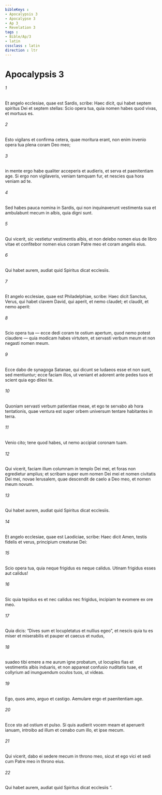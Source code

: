```yaml
---
bibleKeys : 
- Apocalypsis 3
- Apocalypse 3
- Ap 3
- Revelation 3
tags : 
- Bible/Ap/3
- latin
cssclass : latin
direction : ltr
---
```


# Apocalypsis 3

###### 1
Et angelo ecclesiae, quae est Sardis, scribe: Haec dicit, qui habet septem spiritus Dei et septem stellas: Scio opera tua, quia nomen habes quod vivas, et mortuus es. 
###### 2
Esto vigilans et confirma cetera, quae moritura erant, non enim invenio opera tua plena coram Deo meo; 
###### 3
in mente ergo habe qualiter acceperis et audieris, et serva et paenitentiam age. Si ergo non vigilaveris, veniam tamquam fur, et nescies qua hora veniam ad te. 
###### 4
Sed habes pauca nomina in Sardis, qui non inquinaverunt vestimenta sua et ambulabunt mecum in albis, quia digni sunt. 
###### 5
Qui vicerit, sic vestietur vestimentis albis, et non delebo nomen eius de libro vitae et confitebor nomen eius coram Patre meo et coram angelis eius.
###### 6
Qui habet aurem, audiat quid Spiritus dicat ecclesiis.
###### 7
Et angelo ecclesiae, quae est Philadelphiae, scribe: Haec dicit Sanctus, Verus, qui habet clavem David, qui aperit, et nemo claudet; et claudit, et nemo aperit: 
###### 8
Scio opera tua — ecce dedi coram te ostium apertum, quod nemo potest claudere — quia modicam habes virtutem, et servasti verbum meum et non negasti nomen meum. 
###### 9
Ecce dabo de synagoga Satanae, qui dicunt se Iudaeos esse et non sunt, sed mentiuntur; ecce faciam illos, ut veniant et adorent ante pedes tuos et scient quia ego dilexi te. 
###### 10
Quoniam servasti verbum patientiae meae, et ego te servabo ab hora tentationis, quae ventura est super orbem universum tentare habitantes in terra. 
###### 11
Venio cito; tene quod habes, ut nemo accipiat coronam tuam. 
###### 12
Qui vicerit, faciam illum columnam in templo Dei mei, et foras non egredietur amplius; et scribam super eum nomen Dei mei et nomen civitatis Dei mei, novae Ierusalem, quae descendit de caelo a Deo meo, et nomen meum novum.
###### 13
Qui habet aurem, audiat quid Spiritus dicat ecclesiis.
###### 14
Et angelo ecclesiae, quae est Laodiciae, scribe: Haec dicit Amen, testis fidelis et verus, principium creaturae Dei: 
###### 15
Scio opera tua, quia neque frigidus es neque calidus. Utinam frigidus esses aut calidus! 
###### 16
Sic quia tepidus es et nec calidus nec frigidus, incipiam te evomere ex ore meo. 
###### 17
Quia dicis: “Dives sum et locupletatus et nullius egeo”, et nescis quia tu es miser et miserabilis et pauper et caecus et nudus, 
###### 18
suadeo tibi emere a me aurum igne probatum, ut locuples fias et vestimentis albis induaris, et non appareat confusio nuditatis tuae, et collyrium ad inunguendum oculos tuos, ut videas. 
###### 19
Ego, quos amo, arguo et castigo. Aemulare ergo et paenitentiam age. 
###### 20
Ecce sto ad ostium et pulso. Si quis audierit vocem meam et aperuerit ianuam, introibo ad illum et cenabo cum illo, et ipse mecum. 
###### 21
Qui vicerit, dabo ei sedere mecum in throno meo, sicut et ego vici et sedi cum Patre meo in throno eius.
###### 22
Qui habet aurem, audiat quid Spiritus dicat ecclesiis ”.
